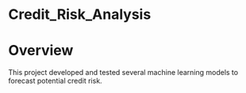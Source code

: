 # Credit_Risk_Analysis

# Overview

This project developed and tested several machine learning models to forecast potential credit risk.
